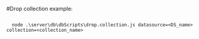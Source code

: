 #Drop collection example:

```{r, engine='bash', count_lines}

  node .\server\db\dbScripts\drop.collection.js datasource=<DS_name> collection=<collection_name>

```
